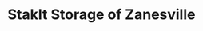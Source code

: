 ---
title: "StakIt Storage of Zanesville"
url: /white-cottage/stakit-storage-of-zanesville/
shop: storage rental
---